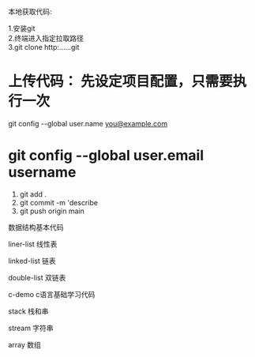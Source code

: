 本地获取代码:


 1.安装git<br>
 2.终端进入指定拉取路径<br>
 3.git clone http:......git<br>

上传代码：
先设定项目配置，只需要执行一次
==========================================
git config --global user.name you@example.com

git config --global user.email username
===========================================

1. git add .
2. git commit -m 'describe
3. git push origin main



数据结构基本代码

liner-list 线性表

linked-list 链表

double-list 双链表

c-demo c语言基础学习代码

stack 栈和串

stream 字符串

array 数组
